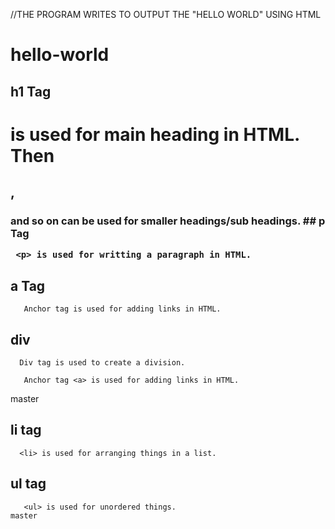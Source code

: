 //THE PROGRAM WRITES TO OUTPUT THE "HELLO WORLD" USING HTML
# hello-world
## h1 Tag
  <h1> is used for main heading in HTML. Then <h2>, <h3> and so on can be used for smaller headings/sub headings.
## p Tag 

     <p> is used for writting a paragraph in HTML.
     
## a Tag

       Anchor tag is used for adding links in HTML.
## div 
      Div tag is used to create a division.

       Anchor tag <a> is used for adding links in HTML.
master
       
 ## li tag
      <li> is used for arranging things in a list.
      
  ## ul tag
       <ul> is used for unordered things.
    master

